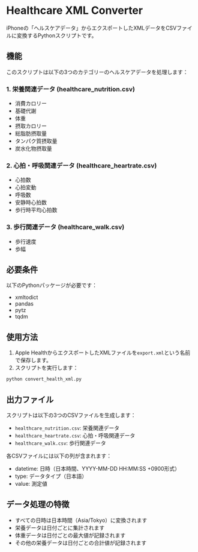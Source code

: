 # Healthcare XML Converter

iPhoneの「ヘルスケアデータ」からエクスポートしたXMLデータをCSVファイルに変換するPythonスクリプトです。

## 機能

このスクリプトは以下の3つのカテゴリーのヘルスケアデータを処理します：

### 1. 栄養関連データ (healthcare_nutrition.csv)
- 消費カロリー
- 基礎代謝
- 体重
- 摂取カロリー
- 総脂肪摂取量
- タンパク質摂取量
- 炭水化物摂取量

### 2. 心拍・呼吸関連データ (healthcare_heartrate.csv)
- 心拍数
- 心拍変動
- 呼吸数
- 安静時心拍数
- 歩行時平均心拍数

### 3. 歩行関連データ (healthcare_walk.csv)
- 歩行速度
- 歩幅

## 必要条件

以下のPythonパッケージが必要です：
- xmltodict
- pandas
- pytz
- tqdm

## 使用方法

1. Apple HealthからエクスポートしたXMLファイルを`export.xml`という名前で保存します。
2. スクリプトを実行します：
```bash
python convert_health_xml.py
```

## 出力ファイル

スクリプトは以下の3つのCSVファイルを生成します：
- `healthcare_nutrition.csv`: 栄養関連データ
- `healthcare_heartrate.csv`: 心拍・呼吸関連データ
- `healthcare_walk.csv`: 歩行関連データ

各CSVファイルには以下の列が含まれます：
- datetime: 日時（日本時間、YYYY-MM-DD HH:MM:SS +0900形式）
- type: データタイプ（日本語）
- value: 測定値

## データ処理の特徴

- すべての日時は日本時間（Asia/Tokyo）に変換されます
- 栄養データは日付ごとに集計されます
- 体重データは日付ごとの最大値が記録されます
- その他の栄養データは日付ごとの合計値が記録されます 
